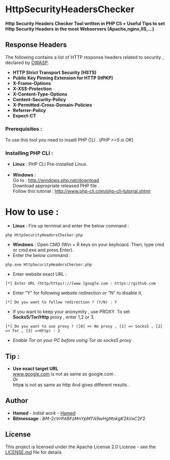 # HttpSecurityHeadersChecker

**Http Security Headers Checker Tool written in PHP Cli + Useful Tips to set Http Security Headers in the most Webservers (Apache,nginx,IIS,...)**

## Response Headers
The following contains a list of HTTP response headers related to security , declared by [OWASP](https://www.owasp.org/index.php/OWASP_Secure_Headers_Project).
* **HTTP Strict Transport Security (HSTS)**
* **Public Key Pinning Extension for HTTP (HPKP)**
* **X-Frame-Options**
* **X-XSS-Protection**
* **X-Content-Type-Options**
* **Content-Security-Policy**
* **X-Permitted-Cross-Domain-Policies**
* **Referrer-Policy**
* **Expect-CT**
### Prerequisites :

To use this tool you need to insatll PHP CLI . (_PHP >=5 is OK_)

### Installing PHP CLI :
* **Linux** : PHP CLI Pre-installed Linux.<br><br>
* **Windows** : <br>
Go to : http://windows.php.net/download<br>
Download appropriate released PHP file .<br>
Follow this tutorial : http://www.php-cli.com/php-cli-tutorial.shtml
# How to use :
* **Linux** :
Fire up terminal and enter the below command :

```
php HttpSecurityHeadersChecker.php
```
* **Windows** :
Open CMD (Win + R keys on your keyboard. Then, type cmd or cmd.exe and press Enter).<br>
* Enter the below command :
```
php.exe HttpSecurityHeadersChecker.php
```
* Enter website exact URL :
```
[*] Enter URL (http/https)://[www.]google.com : https://github.com
```
* Enter "Y" for following website redirection or "N" to disable it.
```
[*] Do you want to follow redirection ? (Y/N) : Y
```
* If you want to keep your anonymity , use PROXY.
To set **Socks5/Tor/Http** proxy , enter 1,2 or 3.
```
[*] Do you want to use proxy ? ([0] => No proxy , [1] => Socks5 , [2] => Tor , [3] =>Http) : 2
```
* _Enable Tor on your PC before using Tor as socks5 proxy ._
## Tip :
* **Use exact target URL**<br>
www.google.com is not as same as google.com .<br> 
Or<br>
http**s** is not as same as http And gives different results .
## Author
* **Hamed** - *Initial work* - [Hamed](https://github.com/Snbig)
* **Bitmessage** : 𝘉𝘔-2𝘤𝘝𝘳𝘗𝘈8𝘍𝘻𝘔𝘯𝘠𝘱𝘔𝘛𝘈9𝘸𝘏𝘨𝘔𝘰𝘬𝘨𝘒2𝘬𝘪𝘪𝘹𝘊2𝘍2

## License

This project is licensed under the Apache License 2.0 License - see the [LICENSE.md](LICENSE) file for details
